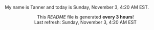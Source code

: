 My name is Tanner and today is Sunday, November 3, 4:20 AM EST.

<p align="center">This <i>README</i> file is generated <b>every 3 hours</b>!</br>Last refresh: Sunday, November 3, 4:20 AM EST<br /></p>
